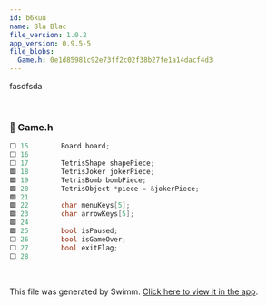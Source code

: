 ```yaml
---
id: b6kuu
name: Bla Blac
file_version: 1.0.2
app_version: 0.9.5-5
file_blobs:
  Game.h: 0e1d85981c92e73ff2c02f38b27fe1a14dacf4d3
---
```


fasdfsda




<br/>



<!-- NOTE-swimm-snippet: the lines below link your snippet to Swimm -->
### 📄 Game.h
```c
⬜ 15     	Board board;
⬜ 16     
⬜ 17     	TetrisShape shapePiece;
🟩 18     	TetrisJoker jokerPiece;
🟩 19     	TetrisBomb bombPiece;
🟩 20     	TetrisObject *piece = &jokerPiece;
🟩 21     
🟩 22     	char menuKeys[5];
🟩 23     	char arrowKeys[5];
🟩 24     	
🟩 25     	bool isPaused;
⬜ 26     	bool isGameOver; 
⬜ 27     	bool exitFlag;
⬜ 28     
```

<br/>

This file was generated by Swimm. [Click here to view it in the app](https://swimm-web-app.web.app/repos/Z2l0aHViJTNBJTNBVGV0cmlzLS0tVjIlM0ElM0FEYW5pZWxDNw==/docs/b6kuu).